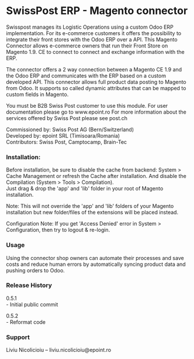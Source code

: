 <h1>SwissPost ERP - Magento connector</h1>
<p>Swisspost manages its Logistic Operations using a custom Odoo ERP implementation. For its e-commerce customers it offers the possibility to integrate their front stores with the Odoo ERP over a API.
This Magento Connector allows e-commerce owners that run their Front Store on Magento 1.9. CE to connect to connect and exchange information with the ERP.</p>
<p>The connector offers a 2 way connection between a Magento CE 1.9 and the Odoo ERP and communicates with the ERP based on a custom developed API.  
This connector allows full product data posting to Magento from Odoo. It supports so called dynamic attributes that can be mapped to custom fields in Magento.</p>
<p>You must be B2B Swiss Post customer to use this module. For user documentation please go to www.epoint.ro For more information about the services offered by Swiss Post please see post.ch</p>
<p>Commissioned by: Swiss Post AG (Bern/Switzerland)<br>
Developed by: epoint SRL (Timisoara/Romania)<br>
Contributors: Swiss Post, Camptocamp, Brain-Tec</p>
<h3>Installation:</h3>
<p>Before installation, be sure to disable the cache from backend: System > Cache Management or refresh the Cache after installation. And disable the Compilation (System > Tools > Compilation).<br>Just drag & drop the 'app' and 'lib' folder in your root of Magento installation.</p>
<p>Note: This will not override the 'app' and 'lib' folders of your Magento installation but new folder/files of the extensions will be placed instead.</p>
<p>Configuration Note: If you get 'Access Denied' error in System > Configuration, then try to logout & re-login.</p>
<h3>Usage</h3>
<p>Using the connector shop owners can automate their processes and save costs and reduce human errors by automatically syncing product data and pushing orders to Odoo.</p>
<h3>Release History</h3>
<p>0.5.1<br>
- Initial public commit</p>
<p>0.5.2<br>
- Reformat code</p>

<h3>Support</h3>
Liviu Nicolicioiu – liviu.nicolicioiu@epoint.ro 
